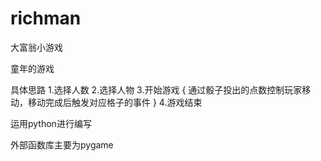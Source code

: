 # richman
大富翁小游戏

童年的游戏


具体思路
1.选择人数
2.选择人物
3.开始游戏
{
  通过骰子投出的点数控制玩家移动，移动完成后触发对应格子的事件
}
4.游戏结束

运用python进行编写

外部函数库主要为pygame

